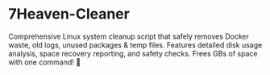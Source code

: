 # 7Heaven-Cleaner
Comprehensive Linux system cleanup script that safely removes Docker waste, old logs, unused packages &amp; temp files. Features detailed disk usage analysis, space recovery reporting, and safety checks. Frees GBs of space with one command! 🧹
